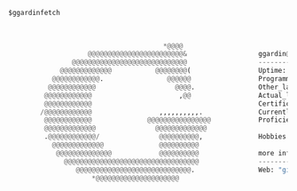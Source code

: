 ```python
$ggardinfetch                                                                  
                                                               
                                                               
                                                               
                                       *@@@@                   
                    @@@@@@@@@@@@@@@@@@@@@@@@&                  ggardin@italy.eu
                @@@@@@@@@@@@@@@@@@@@@@@@@@@@@                  -------------
             @@@@@@@@@@@@@           @@@@@@@@(                 Uptime: "26 years"
           @@@@@@@@@@@@.                @@@@@@                 Programming_languages: "Java, C++"
          @@@@@@@@@@@@                    @@@@.                Other_languages: "HTML, CSS, JS, PHP"
         @@@@@@@@@@@@                      ,@@                 Actual_languages: "Italian (native), English (C1)"
         @@@@@@@@@@@@                                          Certifications: "Cambridge FCE, ECDL"
        /@@@@@@@@@@@@                 ,,,,,,,,,,.              Currently_learning: "Svelte, TypeScript"
         @@@@@@@@@@@@              @@@@@@@@@@@@@@@@            Proficiencies: "G Ads, WordPress, Adobe CC, Office"
         @@@@@@@@@@@@@               @@@@@@@@@@@@@             
         .@@@@@@@@@@@@/               @@@@@@@@@@,              Hobbies: "photography, mech kbs, tinkering, hiking"
           @@@@@@@@@@@@@              @@@@@@@@@@               
            @@@@@@@@@@@@@@            @@@@@@@@@@               more info
              @@@@@@@@@@@@@@@@@@@@@@@@@@@@@@@@@@               ---------
                 @@@@@@@@@@@@@@@@@@@@@@@@@@@@@.                Web: "giovannigardin.com"
                     *@@@@@@@@@@@@@@@@@@@@@                    
                                                               
                                                               
                                                               
```
<!--
**ggardin/ggardin** is a ✨ _special_ ✨ repository because its `README.md` (this file) appears on your GitHub profile.

Here are some ideas to get you started:

- 🔭 I’m currently working on ...
- 🌱 I’m currently learning ...
- 👯 I’m looking to collaborate on ...
- 🤔 I’m looking for help with ...
- 💬 Ask me about ...
- 📫 How to reach me: ...
- 😄 Pronouns: ...
- ⚡ Fun fact: ...

![Your Repository’s Stats](https://github-readme-stats.vercel.app/api?username=ggardin&show_icons=true)

![Your Repository's Stats](https://github-readme-stats.vercel.app/api/top-langs/?username=ggardin&theme=default)

-->
